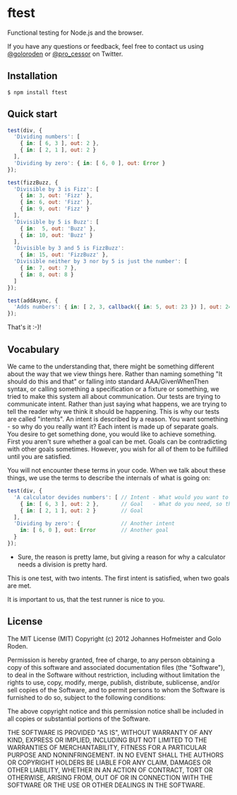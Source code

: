 # ftest

Functional testing for Node.js and the browser.

If you have any questions or feedback, feel free to contact us using [@goloroden](https://twitter.com/goloroden) or [@pro_cessor](https://twitter.com/pro_cessor) on Twitter.

## Installation

    $ npm install ftest

## Quick start

```javascript
test(div, {
  'Dividing numbers': [
    { in: [ 6, 3 ], out: 2 },
    { in: [ 2, 1 ], out: 2 }
  ],
  'Dividing by zero': { in: [ 6, 0 ], out: Error }
});

test(fizzBuzz, {
  'Divisible by 3 is Fizz': [
    { in: 3, out: 'Fizz' },
    { in: 6, out: 'Fizz' },
    { in: 9, out: 'Fizz' }
  ],
  'Divisible by 5 is Buzz': [
    { in:  5, out: 'Buzz' },
    { in: 10, out: 'Buzz' }
  ],
  'Divisible by 3 and 5 is FizzBuzz':
    { in: 15, out: 'FizzBuzz' },
  'Divisible neither by 3 nor by 5 is just the number': [
    { in: 7, out: 7 },
    { in: 8, out: 8 }
  ]
});

test(addAsync, {
  'Adds numbers': { in: [ 2, 3, callback({ in: 5, out: 23 }) ], out: 24 }
});
```

That's it :-)!

## Vocabulary

We came to the understanding that, there might be something different about the way that we view things here.
Rather than naming something "It should do this and that" or falling into standard AAA/GivenWhenThen syntax, or calling something a specification or a fixture or something, we tried to make this system all about communication. Our tests are trying to communicate intent. Rather than just saying what happens, we are trying to tell the reader why we think it should be happening. This is why our tests are called "intents". An intent is described by a reason. You want something - so why do you really want it? Each intent is made up of separate goals. You desire to get something done, you would like to achieve something. First you aren't sure whether a goal can be met. Goals can be contradicting with other goals sometimes. However, you wish for all of them to be fulfilled until you are satisfied. 
 
You will not encounter these terms in your code. When we talk about these things, we use the terms to describe the internals of what is going on:

```javascript
test(div, {                   
  'A calculator devides numbers': [ // Intent - What would you want to work? Why?
    { in: [ 6, 3 ], out: 2 },       // Goal   - What do you need, so that you are happy?
    { in: [ 2, 1 ], out: 2 }        // Goal
  ],
  'Dividing by zero': {             // Another intent
    in: [ 6, 0 ], out: Error        // Another goal
  } 
});
```
* Sure, the reason is pretty lame, but giving a reason for why a calculator needs a division is pretty hard.

This is one test, with two intents. The first intent is satisfied, when two goals are met. 

It is important to us, that the test runner is nice to you. 

## License

The MIT License (MIT)
Copyright (c) 2012 Johannes Hofmeister and Golo Roden.
 
Permission is hereby granted, free of charge, to any person obtaining a copy of this software and associated documentation files (the "Software"), to deal in the Software without restriction, including without limitation the rights to use, copy, modify, merge, publish, distribute, sublicense, and/or sell copies of the Software, and to permit persons to whom the Software is furnished to do so, subject to the following conditions:
 
The above copyright notice and this permission notice shall be included in all copies or substantial portions of the Software.
 
THE SOFTWARE IS PROVIDED "AS IS", WITHOUT WARRANTY OF ANY KIND, EXPRESS OR IMPLIED, INCLUDING BUT NOT LIMITED TO THE WARRANTIES OF MERCHANTABILITY, FITNESS FOR A PARTICULAR PURPOSE AND NONINFRINGEMENT. IN NO EVENT SHALL THE AUTHORS OR COPYRIGHT HOLDERS BE LIABLE FOR ANY CLAIM, DAMAGES OR OTHER LIABILITY, WHETHER IN AN ACTION OF CONTRACT, TORT OR OTHERWISE, ARISING FROM, OUT OF OR IN CONNECTION WITH THE SOFTWARE OR THE USE OR OTHER DEALINGS IN THE SOFTWARE.